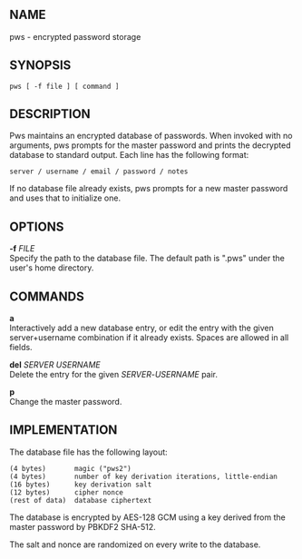 ## NAME
pws - encrypted password storage

## SYNOPSIS
	pws [ -f file ] [ command ]

## DESCRIPTION
Pws maintains an encrypted database of passwords. When invoked with no arguments, pws prompts for the master password and prints the decrypted database to standard output. Each line has the following format:

	server / username / email / password / notes

If no database file already exists, pws prompts for a new master password and uses that to initialize one.

## OPTIONS
**-f** *FILE*  
Specify the path to the database file. The default path is ".pws" under the user's home directory.

## COMMANDS
**a**  
Interactively add a new database entry, or edit the entry with the given server+username combination if it already exists. Spaces are allowed in all fields.

**del** *SERVER* *USERNAME*  
Delete the entry for the given *SERVER*-*USERNAME* pair.

**p**  
Change the master password.

## IMPLEMENTATION
The database file has the following layout:

	(4 bytes)       magic ("pws2")
	(4 bytes)       number of key derivation iterations, little-endian
	(16 bytes)      key derivation salt
	(12 bytes)      cipher nonce
	(rest of data)  database ciphertext

The database is encrypted by AES-128 GCM using a key derived from the master password by PBKDF2 SHA-512.

The salt and nonce are randomized on every write to the database.
